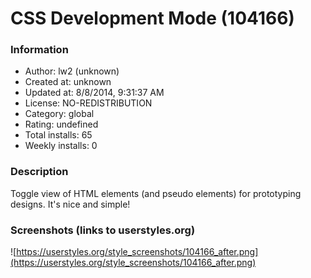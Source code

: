 # CSS Development Mode (104166)

### Information
- Author: lw2 (unknown)
- Created at: unknown
- Updated at: 8/8/2014, 9:31:37 AM
- License: NO-REDISTRIBUTION
- Category: global
- Rating: undefined
- Total installs: 65
- Weekly installs: 0


### Description
Toggle view of HTML elements (and pseudo elements) for prototyping designs. It's nice and simple!


### Screenshots (links to userstyles.org)
![https://userstyles.org/style_screenshots/104166_after.png](https://userstyles.org/style_screenshots/104166_after.png)


